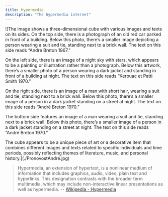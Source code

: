 ```yaml
---
title: Hypermedia
description: "The hypermedia internet"
---
```


![The image shows a three-dimensional cube with various images and texts on its sides. On the top side, there is a photograph of an old red car parked in front of a building. Below this photo, there’s a smaller image depicting a person wearing a suit and tie, standing next to a brick wall. The text on this side reads “André Breton 1967.”

On the left side, there is an image of a night sky with stars, which appears to be a painting or illustration rather than a photograph. Below this artwork, there’s a smaller photo of a person wearing a dark jacket and standing in front of a building at night. The text on this side reads “Kerouac et Patti Smith 1970.”

On the right side, there is an image of a man with short hair, wearing a suit and tie, standing next to a brick wall. Below this photo, there’s a smaller image of a person in a dark jacket standing on a street at night. The text on this side reads “André Breton 1970.”

The bottom side features an image of a man wearing a suit and tie, standing next to a brick wall. Below this photo, there’s a smaller image of a person in a dark jacket standing on a street at night. The text on this side reads “André Breton 1970.”

The cube appears to be a unique piece of art or a decorative item that combines different images and texts related to specific individuals and time periods, possibly reflecting themes of literature, music, and personal history.](./PronovostAndré.jpg)

> Hypermedia, an extension of hypertext, is a nonlinear medium of information that includes graphics, audio, video, plain text and hyperlinks. This designation contrasts with the broader term multimedia, which may include non-interactive linear presentations as well as hypermedia.
> -- [Wikipedia - Hypermedia](https://en.wikipedia.org/wiki/Hypermedia)

